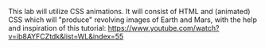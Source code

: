 This lab will utilize CSS animations. It will consist of HTML and (animated) CSS which will "produce" revolving images of Earth and Mars, with the help and inspiration of this tutorial: https://www.youtube.com/watch?v=ib8AYFCZtdk&list=WL&index=55
